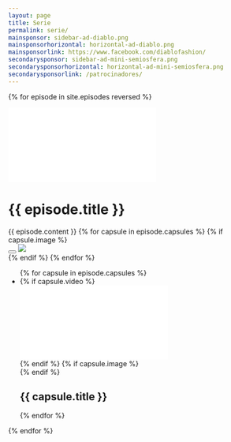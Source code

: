 ```yaml
---
layout: page
title: Serie
permalink: serie/
mainsponsor: sidebar-ad-diablo.png
mainsponsorhorizontal: horizontal-ad-diablo.png
mainsponsorlink: https://www.facebook.com/diablofashion/
secondarysponsor: sidebar-ad-mini-semiosfera.png
secondarysponsorhorizontal: horizontal-ad-mini-semiosfera.png
secondarysponsorlink: /patrocinadores/
---
```

 
{% for episode in site.episodes reversed %}
<div class="episodio">
	<div class="main_video">
		<iframe src="{{ episode.video }}" frameborder="0" allowfullscreen></iframe>
	</div>
    <h1>{{ episode.title }}</h1>
	{{ episode.content }}
    {% for capsule in episode.capsules %}
      {% if capsule.image %} 
			<div class="remodal" data-remodal-id="modal{{ capsule.id }}" data-remodal-action="confirm">
				<button data-remodal-action="close" class="remodal-close"></button>
				<img src="{{ site.baseurl }}images/locaciones/{{ capsule.image }}">
			</div>
	  {% endif %}
	{% endfor %}
	<ul class="capsulas">
    	{% for capsule in episode.capsules %}
		<li>
			{% if capsule.video %}
			<div class="cap_episode">
				<iframe src="{{ capsule.video }}" frameborder="0" allowfullscreen></iframe>
			</div>
			{% endif %}
			{% if capsule.image %}  
			<a data-remodal-target="modal{{ capsule.id }}">
				<div class="cap_episode" style="background-image: url({{ site.baseurl }}images/episodios/{{ capsule.image }})">
					<!--	<img src="{{ site.baseurl }}images/episodios/{{ capsule.image }}">-->
				</div>
			</a>
			{% endif %}
			<h2>{{ capsule.title }}</h2>
		</li>
		{% endfor %}
	</ul>
</div>
{% endfor %}